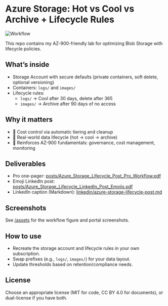 # Azure Storage: Hot vs Cool vs Archive + Lifecycle Rules

![Workflow](./assets/azure_storage_lifecycle_workflow.png)

This repo contains my AZ-900-friendly lab for optimizing Blob Storage with lifecycle policies.

## What’s inside
- Storage Account with secure defaults (private containers, soft delete, optional versioning)
- Containers: `logs/` and `images/`
- Lifecycle rules:
  - `logs/` → Cool after 30 days, delete after 365
  - `images/` → Archive after 90 days of no access

## Why it matters
- 💸 Cost control via automatic tiering and cleanup  
- 🧭 Real-world data lifecycle (hot → cool → archive)  
- 📘 Reinforces AZ-900 fundamentals: governance, cost management, monitoring

## Deliverables
- Pro one-pager: [posts/Azure_Storage_Lifecycle_Post_Pro_Workflow.pdf](./posts/Azure_Storage_Lifecycle_Post_Pro_Workflow.pdf)  
- Emoji LinkedIn post: [posts/Azure_Storage_Lifecycle_LinkedIn_Post_Emojis.pdf](./posts/Azure_Storage_Lifecycle_LinkedIn_Post_Emojis.pdf)  
- LinkedIn caption (Markdown): [linkedin/azure-storage-lifecycle-post.md](./linkedin/azure-storage-lifecycle-post.md)

## Screenshots
See [/assets](./assets) for the workflow figure and portal screenshots.

## How to use
- Recreate the storage account and lifecycle rules in your own subscription.
- Swap prefixes (e.g., `logs/`, `images/`) for your data layout.
- Update thresholds based on retention/compliance needs.

## License
Choose an appropriate license (MIT for code, CC BY 4.0 for documents), or dual-license if you have both.
